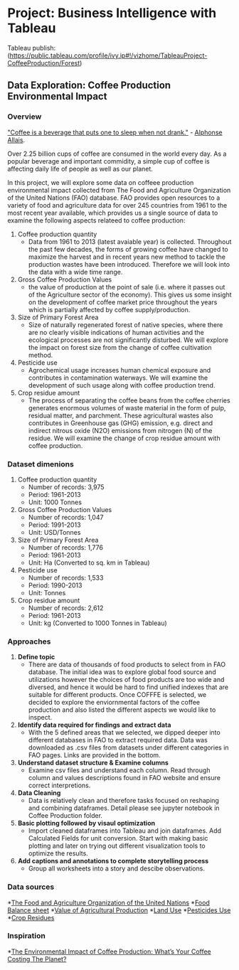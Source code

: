 # Project: Business Intelligence with Tableau
Tableau publish: (https://public.tableau.com/profile/ivy.ip#!/vizhome/TableauProject-CoffeeProduction/Forest)


## Data Exploration: Coffee Production Environmental Impact

### Overview

["Coffee is a beverage that puts one to sleep when not drank."](https://www.thebaristalife.com/blogs/blog/barista-lifes-top-117-coffee-quotes) - [Alphonse Allais](https://en.wikipedia.org/wiki/Alphonse_Allais). 

Over 2.25 billion cups of coffee are consumed in the world every day. As a popular beverage and important commidity, a simple cup of coffee is affecting daily life of people as well as our planet. 

In this project, we will explore some data on coffeee production environmental impact collected from The Food and Agriculture Organization of the United Nations (FAO) database. FAO provides open resources to a variety of food and agriculture data for over 245 countries from 1961 to the most recent year available, which provides us a single source of data to examine the following aspects relateed to coffee production:

1. Coffee production quantity 
    - Data from 1961 to 2013 (latest avaiable year) is collected. Throughout the past few decades, the forms of growing coffee have changed to maximize the harvest and in recent years new method to tackle the production wastes have been introduced. Therefore we will look into the data with a wide time range. 
2. Gross Coffee Production Values 
    - the value of production at the point of sale (i.e. where it passes out of the Agriculture sector of the economy). This gives us some insight on the development of coffee market price throughout the years which is partially affected by coffee supply/production. 
3. Size of Primary Forest Area 
    - Size of naturally regenerated forest of native species, where there are no clearly visible indications of human activities and the ecological processes are not significantly disturbed. We will explore the impact on forest size from the change of coffee cultivation method. 
4. Pesticide use 
    - Agrochemical usage increases human chemical exposure and contributes in contamination waterways. We will examine the development of such usage along with coffee production trend. 
5. Crop residue amount  
    - The process of separating the coffee beans from the coffee cherries generates enormous volumes of waste material in the form of pulp, residual matter, and parchment. These agricultural wastes also contributes in Greenhouse gas (GHG) emission, e.g. direct and indirect nitrous oxide (N2O) emissions from nitrogen (N) of the residue. We will examine the change of crop residue amount with coffee production. 



### Dataset dimenions
1. Coffee production quantity 
    - Number of records: 3,975
    - Period: 1961-2013
    - Unit: 1000 Tonnes
2. Gross Coffee Production Values 
    - Number of records: 1,047
    - Period: 1991-2013
    - Unit: USD/Tonnes
3. Size of Primary Forest Area 
    - Number of records: 1,776
    - Period: 1961-2013
    - Unit: Ha (Converted to sq. km in Tableau)
4. Pesticide use 
    - Number of records: 1,533
    - Period: 1990-2013
    - Unit: Tonnes
5. Crop residue amount  
    - Number of records: 2,612
    - Period: 1961-2013
    - Unit: kg (Converted to 1000 Tonnes in Tableau)



### Approaches 

1. **Define topic**
    - There are data of thousands of food products to select from in FAO database. The initial idea was to explore global food source and utilizations however the choices of food products are too wide and diversed, and hence it would be hard to find unified indexes that are suitable for different products. 
    Once COFFFE is selected, we decided to explore the enviornmental factors of the coffee production and also listed the different aspects we would like to inspect. 
2. **Identify data required for findings and extract data**
    - With the 5 defined areas that we selected, we dipped deeper into different databases in FAO to extract required data. 
    Data was downloaded as .csv files from datasets under different categories in FAO pages. Links are provided in the bottom. 
3. **Understand dataset structure & Examine columns**
    - Examine csv files and understand each column. Read through column and values descriptions found in FAO website and ensure correct interpretions.
4. **Data Cleaning**
    - Data is relatively clean and therefore tasks focused on reshaping and combining dataframes. Detail please see jupyter notebook in Coffee Production folder. 
5. **Basic plotting followed by visaul optimization**
    - Import cleaned dataframes into Tableau and join dataframes. Add Calculated Fields for unit conversion. Start with making basic plotting and later on trying out different visualization tools to optimize the results. 
6. **Add captions and annotations to complete storytelling process**
    - Group all worksheets into a story and descibe observations. 



### Data sources
*[The Food and Agriculture Organization of the United Nations](http://www.fao.org/home/en)
*[Food Balance sheet](http://www.fao.org/faostat/en/#data/FBS) 
*[Value of Agricultural Production](http://www.fao.org/faostat/en/#data/QV)
*[Land Use](http://www.fao.org/faostat/en/#data/RL)
*[Pesticides Use](http://www.fao.org/faostat/en/#data/RP)
*[Crop Residues](http://www.fao.org/faostat/en/#data/GA)



### Inspiration
*[The Environmental Impact of Coffee Production: What’s Your Coffee Costing The Planet?](https://www.sustainablebusinesstoolkit.com/environmental-impact-coffee-trade/)
